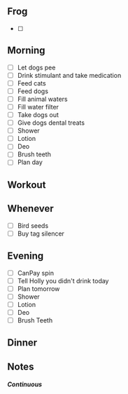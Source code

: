 ## Frog
- [ ] 

## Morning 
- [ ] Let dogs pee
- [ ] Drink stimulant and take medication
- [ ] Feed cats
- [ ] Feed dogs
- [ ] Fill animal waters
- [ ] Fill water filter
- [ ] Take dogs out 
- [ ] Give dogs dental treats
- [ ] Shower
- [ ] Lotion
- [ ] Deo
- [ ] Brush teeth
- [ ] Plan day

## Workout

## Whenever
- [ ] Bird seeds
- [ ] Buy tag silencer

## Evening
- [ ] CanPay spin
- [ ] Tell Holly you didn't drink today
- [ ] Plan tomorrow 
- [ ] Shower 
- [ ] Lotion 
- [ ] Deo 
- [ ] Brush Teeth 

## Dinner

## Notes 

##### Continuous 
